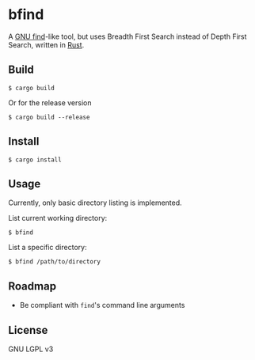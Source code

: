 # bfind
A [GNU find](https://www.gnu.org/software/findutils/)-like tool, but uses
Breadth First Search instead of Depth First Search, written in
[Rust](https://www.rust-lang.org/).

## Build

    $ cargo build

Or for the release version

    $ cargo build --release

## Install

    $ cargo install

## Usage

Currently, only basic directory listing is implemented.

List current working directory:

    $ bfind

List a specific directory:

    $ bfind /path/to/directory

## Roadmap

- Be compliant with `find`'s command line arguments

## License

GNU LGPL v3
